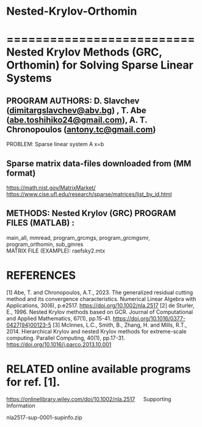 # Nested-Krylov-Orthomin
==========================
Nested Krylov Methods (GRC, Orthomin) for Solving Sparse Linear Systems
========================================================================
PROGRAM AUTHORS:
D. Slavchev (dimitargslavchev@abv.bg) , T. Abe (abe.toshihiko24@gmail.com), A. T. Chronopoulos (antony.tc@gmail.com) 
---------------------------------------------------------------------------------------------------
PROBLEM: Sparse linear system A x=b 

Sparse matrix data-files downloaded from (MM format)
---------------------------------------------------------
https://math.nist.gov/MatrixMarket/
https://www.cise.ufl.edu/research/sparse/matrices/list_by_id.html


METHODS: Nested Krylov (GRC)
PROGRAM FILES (MATLAB) :
------------------------------------------------------------------
main_all, mmread, program_grcmgs, program_grcmgsmr, program_orthomin, sub_gmres  
MATRIX FILE (EXAMPLE): raefsky2.mtx  


REFERENCES 
=======================================================================
[1] Abe, T. and Chronopoulos, A.T., 2023. The generalized residual cutting method and its convergence characteristics. Numerical Linear Algebra with Applications, 30(6), p.e2517.
https://doi.org/10.1002/nla.2517 
[2] de Sturler, E., 1996. Nested Krylov methods based on GCR. Journal of Computational and Applied Mathematics, 67(1), pp.15-41.
https://doi.org/10.1016/0377-0427(94)00123-5
[3] McInnes, L.C., Smith, B., Zhang, H. and Mills, R.T., 2014. Hierarchical Krylov and nested Krylov methods for extreme-scale computing. Parallel Computing, 40(1), pp.17-31.
https://doi.org/10.1016/j.parco.2013.10.001


RELATED online available programs for ref. [1].
===============================================================
https://onlinelibrary.wiley.com/doi/10.1002/nla.2517
 
Supporting Information

nla2517-sup-0001-supinfo.zip
